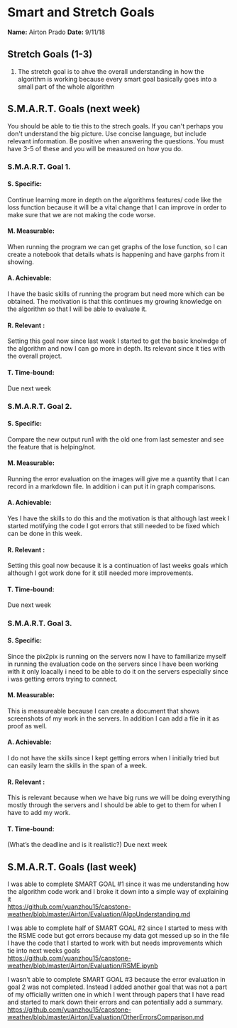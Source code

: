 # Smart and Stretch Goals

**Name:** Airton Prado
**Date:** 9/11/18

## Stretch Goals (1-3)

1. The stretch goal is to ahve the overall understanding in how the algorithm is working because every smart goal basically goes into a small part of the whole algorithm 


## S.M.A.R.T. Goals (next week)

You should be able to tie this to the strech goals. If you can't perhaps you don't understand the big picture.
Use concise language, but include relevant information. Be positive when answering the questions. You must have
3-5 of these and you will be measured on how you do.


### S.M.A.R.T. Goal 1.

#### S. Specific: 
Continue learning more in depth on the algorithms features/ code like the loss function because it will be a vital change that I can improve in order to make sure that we are not making the code worse. 

#### M. Measurable: 
When running the program we can get graphs of the lose function, so I can create a notebook that details whats is happening and have garphs from it showing. 

#### A. Achievable: 
I have the basic skills of running the program but need more which can be obtained. The motivation is that this continues my growing knowledge on the algorithm so that I will be able to evaluate it. 

#### R. Relevant :
Setting this goal now since last week I started to get the basic knolwdge of the algorithm and now I can go more in depth. Its relevant since it ties with the overall project.


#### T. Time-bound: 
Due next week

### S.M.A.R.T. Goal 2.

#### S. Specific: 
Compare the new output run1 with the old one from last semester and see the feature that is helping/not. 

#### M. Measurable: 
Running the error evaluation on the images will give me a quantity that I can record in a markdown file. In addition i can put it in graph comparisons.

#### A. Achievable: 
Yes I have the skills to do this and the motivation is that although last week I started motifying the code I got errors that still needed to be fixed which can be done in this week. 


#### R. Relevant :
Setting this goal now because it is a continuation of last weeks goals which although I got work done for it still needed more improvements.  


#### T. Time-bound: 
Due next week

### S.M.A.R.T. Goal 3.

#### S. Specific: 
Since the pix2pix is running on the servers now I have to familiarize myself in running the evaluation code on the servers since I have been working with it only loacally i need to be able to do it on the servers especially since i was getting errors trying to connect.

#### M. Measurable: 
This is measureable because I can create a document that shows screenshots of my work in the servers. In addition I can add a file in it as proof as well.   

#### A. Achievable: 
I do not have the skills since I kept getting errors when I initially tried but can easily learn the skills in the span of a week. 

#### R. Relevant :
This is relevant because when we have big runs we will be doing everything mostly through the servers and I should be able to  get to them for when I have to add my work.


#### T. Time-bound: 
(What’s the deadline and is it realistic?)
Due next week


## S.M.A.R.T. Goals (last week)

I was able to complete SMART GOAL #1 since it was me understanding how the algorithm code work and I broke it down into a simple way of explaining it<br/>
https://github.com/yuanzhou15/capstone-weather/blob/master/Airton/Evaluation/AlgoUnderstanding.md

I was able to complete half of SMART GOAL #2 since I started to mess with the RSME code but got errors because my data got messed up so in the file I have the code that I started to work with but needs improvements which tie into next weeks goals<br/>
https://github.com/yuanzhou15/capstone-weather/blob/master/Airton/Evaluation/RSME.ipynb

I wasn't able to complete SMART GOAL #3 because the error evaluation in goal 2 was not completed. Instead I added another goal that was not a part of my officially written one in which I went through papers that I have read and started to mark down their errors and can potentially add a summary.<br/>
https://github.com/yuanzhou15/capstone-weather/blob/master/Airton/Evaluation/OtherErrorsComparison.md



